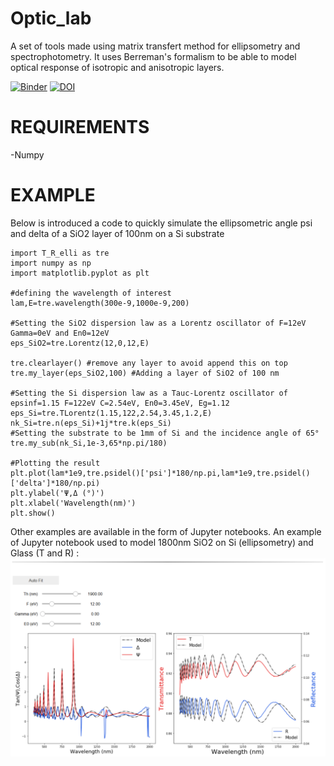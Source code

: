 # Optic_lab
A set of tools made using matrix transfert method for ellipsometry and spectrophotometry. It uses Berreman's formalism to be able to model optical response of isotropic and anisotropic layers.


[![Binder](https://mybinder.org/badge_logo.svg)](https://mybinder.org/v2/gh/Quikim/Optic_lab/master)
[![DOI](https://www.zenodo.org/badge/DOI/10.5281/zenodo.3576393.svg)](https://doi.org/10.5281/zenodo.3576393)

# REQUIREMENTS
-Numpy

# EXAMPLE
Below is introduced a code to quickly simulate the ellipsometric angle psi and delta of a SiO2 layer of 100nm on a Si substrate 
```
import T_R_elli as tre
import numpy as np
import matplotlib.pyplot as plt

#defining the wavelength of interest
lam,E=tre.wavelength(300e-9,1000e-9,200)

#Setting the SiO2 dispersion law as a Lorentz oscillator of F=12eV Gamma=0eV and En0=12eV
eps_SiO2=tre.Lorentz(12,0,12,E)

tre.clearlayer() #remove any layer to avoid append this on top 
tre.my_layer(eps_SiO2,100) #Adding a layer of SiO2 of 100 nm 

#Setting the Si dispersion law as a Tauc-Lorentz oscillator of epsinf=1.15 F=122eV C=2.54eV, En0=3.45eV, Eg=1.12
eps_Si=tre.TLorentz(1.15,122,2.54,3.45,1.2,E)
nk_Si=tre.n(eps_Si)+1j*tre.k(eps_Si)
#Setting the substrate to be 1mm of Si and the incidence angle of 65°
tre.my_sub(nk_Si,1e-3,65*np.pi/180)

#Plotting the result
plt.plot(lam*1e9,tre.psidel()['psi']*180/np.pi,lam*1e9,tre.psidel()['delta']*180/np.pi)
plt.ylabel('Ψ,Δ (°)')
plt.xlabel('Wavelength(nm)')
plt.show()
```


Other examples are available in the form of Jupyter notebooks. An example of Jupyter notebook used to model 1800nm SiO2 on Si (ellipsometry) and Glass (T and R) :
![Alt text](https://raw.githubusercontent.com/Quikim/Optic_lab/master/snapshot.png)
